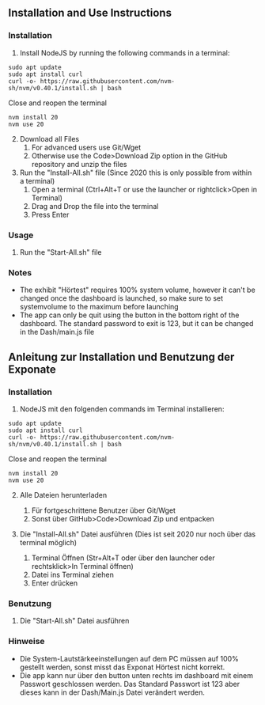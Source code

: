 ## Installation and Use Instructions
### Installation
1. Install NodeJS by running the following commands in a terminal:
```
sudo apt update
sudo apt install curl
curl -o- https://raw.githubusercontent.com/nvm-sh/nvm/v0.40.1/install.sh | bash
```
Close and reopen the terminal
```
nvm install 20
nvm use 20
```
2. Download all Files
   1. For advanced users use Git/Wget
   2. Otherwise use the Code>Download Zip option in the GitHub repository and unzip the files
3. Run the "Install-All.sh" file (Since 2020 this is only possible from within a terminal)
   1. Open a terminal (Ctrl+Alt+T or use the launcher or rightclick>Open in Terminal)
   2. Drag and Drop the file into the terminal
   3. Press Enter
### Usage
1. Run the "Start-All.sh" file
### Notes
- The exhibit "Hörtest" requires 100% system volume, however it can't be changed once the dashboard is launched, so make sure to set systemvolume to the maximum before launching
- The app can only be quit using the button in the bottom right of the dashboard. The standard password to exit is 123, but it can be changed in the Dash/main.js file

## Anleitung zur Installation und Benutzung der Exponate

### Installation
1. NodeJS mit den folgenden commands im Terminal installieren:
```
sudo apt update
sudo apt install curl
curl -o- https://raw.githubusercontent.com/nvm-sh/nvm/v0.40.1/install.sh | bash
```
Close and reopen the terminal
```
nvm install 20
nvm use 20
```
2. Alle Dateien herunterladen
    1. Für fortgeschrittene Benutzer über Git/Wget
    2. Sonst über GitHub>Code>Download Zip und entpacken

3. Die "Install-All.sh" Datei ausführen (Dies ist seit 2020 nur noch über das terminal möglich)
    1. Terminal Öffnen (Str+Alt+T oder über den launcher oder rechtsklick>In Terminal öffnen)
    2. Datei ins Terminal ziehen
    3. Enter drücken
### Benutzung
1. Die "Start-All.sh" Datei ausführen
### Hinweise
- Die System-Lautstärkeeinstellungen auf dem PC müssen auf 100% gestellt werden, sonst misst das Exponat Hörtest nicht korrekt.
- Die app kann nur über den button unten rechts im dashboard mit einem Passwort geschlossen werden. Das Standard Passwort ist 123 aber dieses kann in der Dash/Main.js Datei verändert werden.

